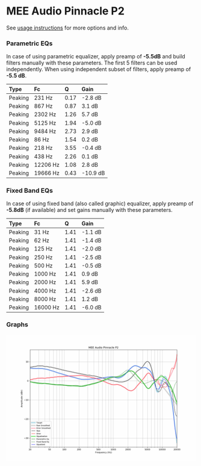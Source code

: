 # MEE Audio Pinnacle P2
See [usage instructions](https://github.com/jaakkopasanen/AutoEq#usage) for more options and info.

### Parametric EQs
In case of using parametric equalizer, apply preamp of **-5.5dB** and build filters manually
with these parameters. The first 5 filters can be used independently.
When using independent subset of filters, apply preamp of **-5.5 dB**.

| Type    | Fc       |    Q | Gain     |
|:--------|:---------|:-----|:---------|
| Peaking | 231 Hz   | 0.17 | -2.8 dB  |
| Peaking | 867 Hz   | 0.87 | 3.1 dB   |
| Peaking | 2302 Hz  | 1.26 | 5.7 dB   |
| Peaking | 5125 Hz  | 1.94 | -5.0 dB  |
| Peaking | 9484 Hz  | 2.73 | 2.9 dB   |
| Peaking | 86 Hz    | 1.54 | 0.2 dB   |
| Peaking | 218 Hz   | 3.55 | -0.4 dB  |
| Peaking | 438 Hz   | 2.26 | 0.1 dB   |
| Peaking | 12206 Hz | 1.08 | 2.8 dB   |
| Peaking | 19666 Hz | 0.43 | -10.9 dB |

### Fixed Band EQs
In case of using fixed band (also called graphic) equalizer, apply preamp of **-5.8dB**
(if available) and set gains manually with these parameters.

| Type    | Fc       |    Q | Gain    |
|:--------|:---------|:-----|:--------|
| Peaking | 31 Hz    | 1.41 | -1.1 dB |
| Peaking | 62 Hz    | 1.41 | -1.4 dB |
| Peaking | 125 Hz   | 1.41 | -2.0 dB |
| Peaking | 250 Hz   | 1.41 | -2.5 dB |
| Peaking | 500 Hz   | 1.41 | -0.5 dB |
| Peaking | 1000 Hz  | 1.41 | 0.9 dB  |
| Peaking | 2000 Hz  | 1.41 | 5.9 dB  |
| Peaking | 4000 Hz  | 1.41 | -2.6 dB |
| Peaking | 8000 Hz  | 1.41 | 1.2 dB  |
| Peaking | 16000 Hz | 1.41 | -6.0 dB |

### Graphs
![](./MEE%20Audio%20Pinnacle%20P2.png)